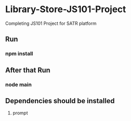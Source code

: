 # Library-Store-JS101-Project
Completing JS101 Project for SATR platform

## Run
  ### npm install
  
## After that Run
  ### node main
  
## Dependencies should be installed
  1. prompt
